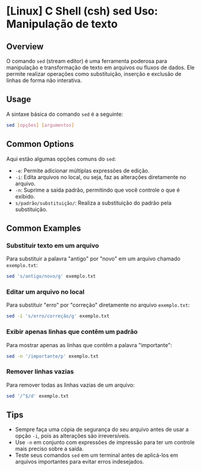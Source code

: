 # [Linux] C Shell (csh) sed Uso: Manipulação de texto

## Overview
O comando `sed` (stream editor) é uma ferramenta poderosa para manipulação e transformação de texto em arquivos ou fluxos de dados. Ele permite realizar operações como substituição, inserção e exclusão de linhas de forma não interativa.

## Usage
A sintaxe básica do comando `sed` é a seguinte:

```bash
sed [opções] [argumentos]
```

## Common Options
Aqui estão algumas opções comuns do `sed`:

- `-e`: Permite adicionar múltiplas expressões de edição.
- `-i`: Edita arquivos no local, ou seja, faz as alterações diretamente no arquivo.
- `-n`: Suprime a saída padrão, permitindo que você controle o que é exibido.
- `s/padrão/substituição/`: Realiza a substituição do padrão pela substituição.

## Common Examples

### Substituir texto em um arquivo
Para substituir a palavra "antigo" por "novo" em um arquivo chamado `exemplo.txt`:

```bash
sed 's/antigo/novo/g' exemplo.txt
```

### Editar um arquivo no local
Para substituir "erro" por "correção" diretamente no arquivo `exemplo.txt`:

```bash
sed -i 's/erro/correção/g' exemplo.txt
```

### Exibir apenas linhas que contêm um padrão
Para mostrar apenas as linhas que contêm a palavra "importante":

```bash
sed -n '/importante/p' exemplo.txt
```

### Remover linhas vazias
Para remover todas as linhas vazias de um arquivo:

```bash
sed '/^$/d' exemplo.txt
```

## Tips
- Sempre faça uma cópia de segurança do seu arquivo antes de usar a opção `-i`, pois as alterações são irreversíveis.
- Use `-n` em conjunto com expressões de impressão para ter um controle mais preciso sobre a saída.
- Teste seus comandos `sed` em um terminal antes de aplicá-los em arquivos importantes para evitar erros indesejados.